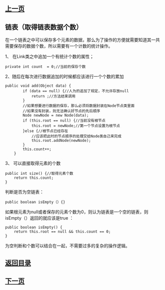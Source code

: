 ## [上一页](course98)

## 链表（取得链表数据个数）

在一个链表之中可以保存多个元素的数据，那么为了操作的方便就需要知道其一共需要保存的数据个数，所以需要有一个计数的统计操作。

1、 在Link类之中追加一个有统计个数的属性；

	private int count  = 0;//当前的保存个数

2、随后在每次进行数据追加的时候都应该进行一个个数的累加

	public void add(Object data) {
			if (data == null) {//人为的追加了规定，不允许存放null
				return ;//方法结束调用
			}
			//如果想要进行数据的保存，那么必须将数据封装在Node节点类里面
			//如果没有封装，则无法确认好节点的先后顺序
			Node newNode = new Node(data);
			if (this.root == null) {//当前没有根节点
				this.root = newNode;//第一个节点设置为根节点
			}else {//根节点已经存在
				//应该把此时的节点顺序的处理交给Node类自己来完成
				this.root.addNode(newNode);
			}
			this.count++;
		}	

3、 可以直接取得元素的个数

	public int size() {//取得元素个数
		return this.count;
	}

判断是否为空链表：

	public boolean isEmpty（）{}

如果根元素为null或者保存的元素个数为0，则认为链表是一个空的链表，则isEmpty（）返回的就应该是true ：

	public boolean isEmpty() {
		return this.root == null && this.count == 0;
	}

为空判断和个数可以结合在一起，不需要过多的复杂的操作逻辑。


## [返回目录](https://wuchengcheng110120.github.io/learnJava)
## [下一页](course100)
